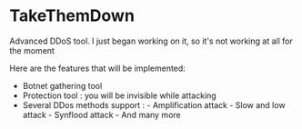 # TakeThemDown

Advanced DDoS tool. I just began working on it, so it's not working at all for the moment

Here are the features that will be implemented:

- Botnet gathering tool
- Protection tool : you will be invisible while attacking
- Several DDos methods support : - Amplification attack
                                 - Slow and low attack
                                 - Synflood attack
                                 - And many more
